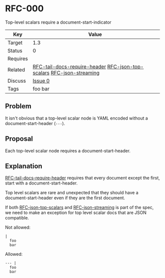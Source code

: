 RFC-000
=======

Top-level scalars require a document-start-indicator


| Key | Value |
| --- | --- |
| Target | 1.3 |
| Status | 0 |
| Requires | []() |
| Related | [RFC-tail-docs-require-header](RFC-tail-docs-require-header.md) [RFC-json-top-scalars](RFC-json-top-scalars.md) [RFC-json-streaming](RFC-json-streaming.md) |
| Discuss | [Issue 0](../../issues/0) |
| Tags | foo bar |


## Problem

It isn't obvious that a top-level scalar node is YAML encoded without a document-start-header (`---`).


## Proposal

Each top-level scalar node requires a document-start-header.


## Explanation

[RFC-tail-docs-require-header](RFC-tail-docs-require-header.md) requires that every document except the first, start with a document-start-header.

Top level scalars are rare and unexpected that they should have a document-start-header even if they are the first document.

If both [RFC-json-top-scalars](RFC-json-top-scalars) and [RFC-json-streaming](RFC-json-streaming.md) is part of the spec, we need to make an exception for top level scalar docs that are JSON compatible.

Not allowed:
```
|
  foo
  bar
```

Allowed:
```
--- |
  foo
  bar
```

